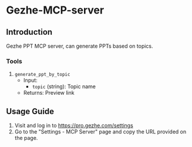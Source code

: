 # Gezhe-MCP-server

## Introduction

Gezhe PPT MCP server, can generate PPTs based on topics.

### Tools

1. `generate_ppt_by_topic`
   - Input:
     - `topic` (string): Topic name
   - Returns: Preview link

## Usage Guide

1. Visit and log in to <https://pro.gezhe.com/settings>
2. Go to the "Settings - MCP Server" page and copy the URL provided on the page.
